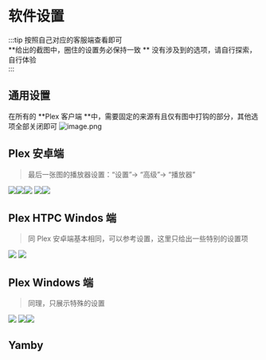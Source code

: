 # 软件设置
:::tip
按照自己对应的客服端查看即可  
**给出的截图中，圈住的设置务必保持一致  **
没有涉及到的选项，请自行探索，自行体验  
:::
## 通用设置
在所有的 **Plex 客户端 **中，需要固定的来源有且仅有图中打钩的部分，其他选项全部关闭即可
![image.png](../../images/edf7adc0e1b1ef0ff66a082ff5bbdd23.png)
## Plex 安卓端
> 最后一张图的播放器设置：“设置”-> “高级”-> “播放器”

![](../../images/514baa6f6a56ee50b90f1129e145b9a9.jpg)![](../../images/ca6260ee7790d5f6c3d1e64d3ca6c1e1.jpg)![](../../images/ae833e02855caecd75391731e530431c.jpg)
![](../../images/8028ab49b58a6f2d8123d076d49f7cdd.jpg)![](../../images/b22ccdd80a375cb7ea45d0915c117dda.jpg)
## Plex HTPC Windos 端
> 同 Plex 安卓端基本相同，可以参考设置，这里只给出一些特别的设置项

![](../../images/f4d65df8a41a2563829157fb879d19fc.jpg)
![](../../images/d3e93a48cc5f45f9dde03a78e0f64194.jpg)
## Plex Windows 端
> 同理，只展示特殊的设置

![](../../images/12ebccd88d6950e004448824a03e0ea4.jpg)
![](../../images/c0881f5016c0eaa62e3be85cfce70e15.jpg)![](../../images/5f33690c70e0a742eee9676b8f107ca9.jpg)
## Yamby

